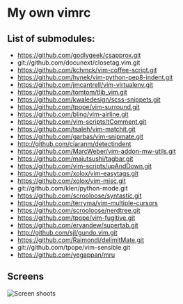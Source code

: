 My own vimrc
=====
## List of submodules:

 * https://github.com/godlygeek/csapprox.git
 * git://github.com/docunext/closetag.vim.git
 * https://github.com/kchmck/vim-coffee-script.git
 * https://github.com/hynek/vim-python-pep8-indent.git
 * https://github.com/jmcantrell/vim-virtualenv.git
 * https://github.com/tomtom/tlib_vim.git
 * https://github.com/kwaledesign/scss-snippets.git
 * https://github.com/tpope/vim-surround.git
 * https://github.com/bling/vim-airline.git
 * https://github.com/vim-scripts/tComment.git
 * https://github.com/tsaleh/vim-matchit.git
 * https://github.com/garbas/vim-snipmate.git
 * http://github.com/ciaranm/detectindent
 * https://github.com/MarcWeber/vim-addon-mw-utils.git
 * https://github.com/majutsushi/tagbar.git
 * https://github.com/vim-scripts/upAndDown.git
 * https://github.com/xolox/vim-easytags.git
 * https://github.com/xolox/vim-misc.git
 * git://github.com/klen/python-mode.git
 * https://github.com/scrooloose/syntastic.git
 * https://github.com/terryma/vim-multiple-cursors
 * https://github.com/scrooloose/nerdtree.git
 * https://github.com/tpope/vim-fugitive.git
 * https://github.com/ervandew/supertab.git
 * http://github.com/sjl/gundo.vim.git
 * https://github.com/Raimondi/delimitMate.git
 * git://github.com/tpope/vim-sensible.git
 * https://github.com/yegappan/mru

## Screens
![Screen shoots](https://raw.github.com/Sharpek/vimrc/master/docs/screen.png)
